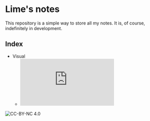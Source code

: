 # Lime's notes

This repository is a simple way to store all my notes. It is, of course, indefinitely in development. 

## Index

* Visual 
  * ![GEM](https://github.com/LimeLimeW/notes/blob/main/pages/gem/synth-gem.md)


![CC-BY-NC 4.0](https://i.creativecommons.org/l/by-nc-sa/4.0/88x31.png)
